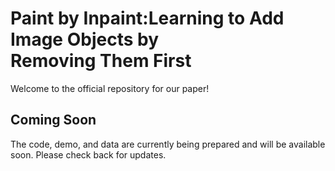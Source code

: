 # Paint by Inpaint:Learning to Add Image Objects by <br> Removing Them First
Welcome to the official repository for our paper!

## Coming Soon
The code, demo, and data are currently being prepared and will be available soon. Please check back for updates.
